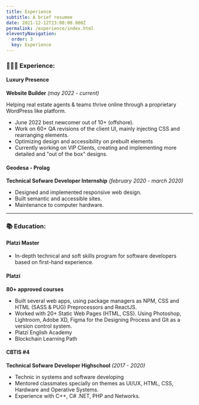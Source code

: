 ```yaml
---
title: Experience
subtitle: A brief resumee
date: 2021-12-12T23:00:00.000Z
permalink: /experience/index.html
eleventyNavigation:
  order: 3
  key: Experience
---
```

### 👨🏽‍💻  Experience:


#### Luxury Presence

**Website Builder** *(may 2022 - current)*

Helping real estate agents & teams thrive online through a proprietary WordPress like platform.
* June 2022 best newcomer out of 10+ (offshore).
* Work on 60+ QA revisions of the client UI, mainly injecting CSS and rearranging elements.
* Optimizing design and accessibility on prebuilt elements
* Currently working on VIP Clients, creating and implementing more detailed and "out of the box" designs.

#### Geodesa - Prolag

**Technical Sofware Developer Internship** *(february 2020 - march 2020)*

* Designed and implemented responsive web design.
* Built semantic and accessible sites.
* Maintenance to computer hardware.

- - -

### 📚 Education:

#### Platzi Master

* In-depth technical and soft skills program for software developers
based on first-hand experience.

#### Platzi

**80+ approved courses**
* Built several web apps, using package managers as NPM, CSS and HTML (SASS & PUG) Preprocessors and ReactJS.
* Worked with 20+ Static Web Pages (HTML, CSS). Using Photoshop, Lightroom, Adobe XD, Figma for the Designing Process and Git as a version control system.
* Platzi English Academy
* Blockchain Learning Path

#### CBTIS #4

**Technical Sofware Developer Highschool** *(2017 - 2020)*

* Technic in systems and software developing
* Mentored classmates specially on themes as UI/UX, HTML, CSS, Hardware and Operative Systems.
* Experience with C++, C# .NET, PHP and Networks.
